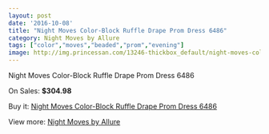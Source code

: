 ```yaml
---
layout: post
date: '2016-10-08'
title: "Night Moves Color-Block Ruffle Drape Prom Dress 6486"
category: Night Moves by Allure
tags: ["color","moves","beaded","prom","evening"]
image: http://img.princessan.com/13246-thickbox_default/night-moves-color-block-ruffle-drape-prom-dress-6486.jpg
---
```

Night Moves Color-Block Ruffle Drape Prom Dress 6486

On Sales: **$304.98**
<a href="https://www.princessan.com/en/night-moves-by-allure/6251-night-moves-color-block-ruffle-drape-prom-dress-6486.html"><amp-img layout="responsive" width="600" height="600" src="//img.princessan.com/13246-thickbox_default/night-moves-color-block-ruffle-drape-prom-dress-6486.jpg" alt="Night Moves Color-Block Ruffle Drape Prom Dress 6486 0" /></a>
<a href="https://www.princessan.com/en/night-moves-by-allure/6251-night-moves-color-block-ruffle-drape-prom-dress-6486.html"><amp-img layout="responsive" width="600" height="600" src="//img.princessan.com/13247-thickbox_default/night-moves-color-block-ruffle-drape-prom-dress-6486.jpg" alt="Night Moves Color-Block Ruffle Drape Prom Dress 6486 1" /></a>
<a href="https://www.princessan.com/en/night-moves-by-allure/6251-night-moves-color-block-ruffle-drape-prom-dress-6486.html"><amp-img layout="responsive" width="600" height="600" src="//img.princessan.com/13248-thickbox_default/night-moves-color-block-ruffle-drape-prom-dress-6486.jpg" alt="Night Moves Color-Block Ruffle Drape Prom Dress 6486 2" /></a>

Buy it: [Night Moves Color-Block Ruffle Drape Prom Dress 6486](https://www.princessan.com/en/night-moves-by-allure/6251-night-moves-color-block-ruffle-drape-prom-dress-6486.html "Night Moves Color-Block Ruffle Drape Prom Dress 6486")

View more: [Night Moves by Allure](https://www.princessan.com/en/49-night-moves-by-allure "Night Moves by Allure")